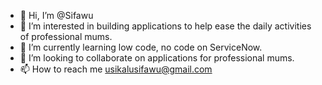 - 👋 Hi, I’m @Sifawu
- 👀 I’m interested in building applications to help ease the daily activities of professional mums.
- 🌱 I’m currently learning low code, no code on ServiceNow.
- 💞️ I’m looking to collaborate on applications for professional mums.
- 📫 How to reach me usikalusifawu@gmail.com

<!---
Sifawu/Sifawu is a ✨ special ✨ repository because its `README.md` (this file) appears on your GitHub profile.
You can click the Preview link to take a look at your changes.
--->
